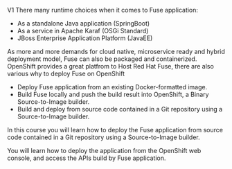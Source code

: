 V1
There many runtime choices when it comes to Fuse application:

* As a standalone Java application (SpringBoot)
* As a service in Apache Karaf (OSGi Standard)
* JBoss Enterprise Application Platform (JavaEE)

As more and more demands for cloud native, microservice ready and hybrid deployment model, Fuse can also be packaged and containerized. OpenShift provides a great platfrom to Host Red Hat Fuse, there are also various why to deploy Fuse on OpenShift

* Deploy Fuse application from an existing Docker-formatted image.
* Build Fuse locally and push the build result into OpenShift, a Binary Source-to-Image builder.
* Build and deploy from source code contained in a Git repository using a Source-to-Image builder.


In this course you will learn how to deploy the Fuse application from source code contained in a Git repository using a Source-to-Image builder.

You will learn how to deploy the application from the OpenShift web console, and access the APIs build by Fuse application.
